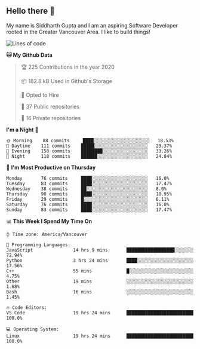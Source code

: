 ## Hello there :wave:

My name is Siddharth Gupta and I am an aspiring Software Developer rooted in the Greater Vancouver Area. I like to build things!

<!-- ![gif](https://github.com/siddg97/siddg97/blob/master/dino.gif) -->

<!--START_SECTION:waka-->
![Lines of code](https://img.shields.io/badge/From%20Hello%20World%20I%27ve%20Written-12.6%20million%20Lines%20of%20code-blue)

**🐱 My Github Data** 

> 🏆 225 Contributions in the year 2020
 > 
> 📦 182.8 kB Used in Github's Storage 
 > 
> 💼 Opted to Hire
 > 
> 📜 37 Public repositories
 > 
> 🔑 16 Private repositories 

**I'm a Night 🦉** 

```text
🌞 Morning    88 commits     ████░░░░░░░░░░░░░░░░░░░░░   18.53% 
🌆 Daytime    111 commits    █████░░░░░░░░░░░░░░░░░░░░   23.37% 
🌃 Evening    158 commits    ████████░░░░░░░░░░░░░░░░░   33.26% 
🌙 Night      118 commits    ██████░░░░░░░░░░░░░░░░░░░   24.84%

```
📅 **I'm Most Productive on Thursday** 

```text
Monday       76 commits     ████░░░░░░░░░░░░░░░░░░░░░   16.0% 
Tuesday      83 commits     ████░░░░░░░░░░░░░░░░░░░░░   17.47% 
Wednesday    38 commits     ██░░░░░░░░░░░░░░░░░░░░░░░   8.0% 
Thursday     90 commits     ████░░░░░░░░░░░░░░░░░░░░░   18.95% 
Friday       29 commits     █░░░░░░░░░░░░░░░░░░░░░░░░   6.11% 
Saturday     76 commits     ████░░░░░░░░░░░░░░░░░░░░░   16.0% 
Sunday       83 commits     ████░░░░░░░░░░░░░░░░░░░░░   17.47%

```


📊 **This Week I Spend My Time On** 

```text
⌚︎ Time zone: America/Vancouver

💬 Programming Languages: 
JavaScript               14 hrs 9 mins       ██████████████████░░░░░░░   72.94% 
Python                   3 hrs 24 mins       ████░░░░░░░░░░░░░░░░░░░░░   17.56% 
C++                      55 mins             █░░░░░░░░░░░░░░░░░░░░░░░░   4.75% 
Other                    19 mins             ░░░░░░░░░░░░░░░░░░░░░░░░░   1.68% 
Bash                     16 mins             ░░░░░░░░░░░░░░░░░░░░░░░░░   1.45%

🔥 Code Editors: 
VS Code                  19 hrs 24 mins      █████████████████████████   100.0%

💻 Operating System: 
Linux                    19 hrs 24 mins      █████████████████████████   100.0%

```


<!--END_SECTION:waka-->



